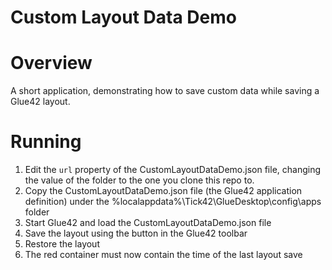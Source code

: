 Custom Layout Data Demo
====

# Overview
A short application, demonstrating how to save custom data while saving a Glue42
layout.

# Running
1. Edit the `url` property of the CustomLayoutDataDemo.json file, changing the 
value of the folder to the one you clone this repo to.
2. Copy the CustomLayoutDataDemo.json file (the Glue42 application definition)
under the %localappdata%\Tick42\GlueDesktop\config\apps folder
3. Start Glue42 and load the CustomLayoutDataDemo.json file
4. Save the layout using the button in the Glue42 toolbar
5. Restore the layout
6. The red container must now contain the time of the last layout save

